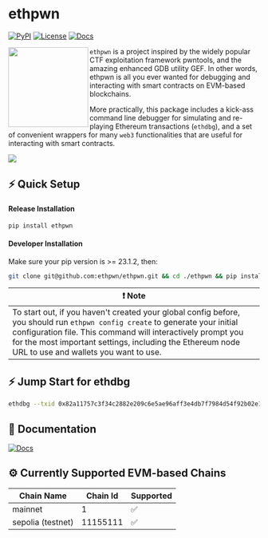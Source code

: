 # ethpwn 

[![PyPI](https://img.shields.io/pypi/v/ethpwn?style=flat)](https://pypi.org/project/ethpwn/)
[![License](https://img.shields.io/github/license/Ileriayo/markdown-badges?style=flat)]([https://pypi.org/project/ethpwn/](https://raw.githubusercontent.com/ethpwn/ethpwn/main/LICENSE))
[![Docs](https://img.shields.io/badge/Documentation-gh_pages)](https://ethpwn.github.io/ethpwn/)


<img align="left" width="160"  src="https://github.com/ethpwn/ethpwn/assets/4940271/365a9cc6-14d0-4ae9-8c01-0311ac443cd7">


`ethpwn` is a project inspired by the widely popular CTF exploitation framework pwntools, and the amazing enhanced GDB utility GEF. In other words, ethpwn is all you ever wanted for debugging and interacting with smart contracts on EVM-based blockchains.

More practically, this package includes a kick-ass command line debugger for simulating and re-playing Ethereum transactions (`ethdbg`), and a set of convenient wrappers for many `web3` functionalities that are useful for interacting with smart contracts.



![](./docs/docs/imgs/598565.gif)

## ⚡️ Quick Setup ##

#### Release Installation
```bash
pip install ethpwn
```

#### Developer Installation
Make sure your pip version is >= 23.1.2, then:
```bash
git clone git@github.com:ethpwn/ethpwn.git && cd ./ethpwn && pip install -e .
```

| ❗️ Note                                                              |
|----------------------------------------------------------------------|
| To start out, if you haven't created your global config before, you should run `ethpwn config create` to generate your initial configuration file. This command will interactively prompt you for the most important settings, including the Ethereum node URL to use and wallets you want to use. |

## ⚡️ Jump Start for ethdbg ##
```bash
ethdbg --txid 0x82a11757c3f34c2882e209c6e5ae96aff3e4db7f7984d54f92b02e1fed87e834 --node-url https://mainnet.infura.io/v3/38eb4be006004da4a89315232040e222
```

## 📖 Documentation ##
[![Docs](https://img.shields.io/badge/Documentation-gh_pages)](https://ethpwn.github.io/ethpwn/)


## ⚙️ Currently Supported EVM-based Chains ##

| Chain Name | Chain Id | Supported |
|-------------------|----------|----------|
| mainnet | 1 | ✅ |
| sepolia (testnet) | 11155111 | ✅ |

